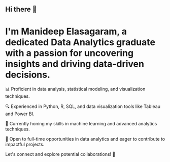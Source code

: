 ##                                               Hi there 👋

# I'm Manideep Elasagaram, a dedicated Data Analytics graduate with a passion for uncovering insights and driving data-driven decisions.

📊 Proficient in data analysis, statistical modeling, and visualization techniques.

🔍 Experienced in Python, R, SQL, and data visualization tools like Tableau and Power BI.

🌱 Currently honing my skills in machine learning and advanced analytics techniques.

📧 Open to full-time opportunities in data analytics and eager to contribute to impactful projects.

Let's connect and explore potential collaborations! 🌟
<!--
**manideepelasagaram/manideepelasagaram** is a ✨ _special_ ✨ repository because its `README.md` (this file) appears on your GitHub profile.

Here are some ideas to get you started:

- 🔭 I’m currently working on ...
- 🌱 I’m currently learning ...
- 👯 I’m looking to collaborate on ...
- 🤔 I’m looking for help with ...
- 💬 Ask me about ...
- 📫 How to reach me: ...
- 😄 Pronouns: ...
- ⚡ Fun fact: ...
-->
